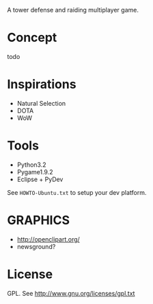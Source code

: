 A tower defense and raiding multiplayer game.


Concept
=======

todo


Inspirations
===========

* Natural Selection
* DOTA
* WoW


Tools
========

* Python3.2
* Pygame1.9.2
* Eclipse + PyDev

See `HOWTO-Ubuntu.txt` to setup your dev platform.

GRAPHICS
==========

* http://openclipart.org/
* newsground?

License
==========
GPL. See http://www.gnu.org/licenses/gpl.txt


